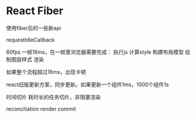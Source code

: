 # React Fiber

使用fiber后的一些新api

requestIdleCallback


60fps
一帧16ms，在一帧里浏览器需要完成：
执行js
计算style
构建布局模型
绘制图层样式
渲染

如果整个流程超过16ms，出现卡顿

react旧版更新方案，同步更新。如果更新一个组件1ms，1000个组件1s

时间切片 耗时长的任务切片，非阻塞渲染

reconciliation
render commit